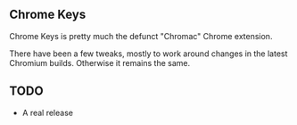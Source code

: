 Chrome Keys
-----------

Chrome Keys is pretty much the defunct "Chromac" Chrome extension.

There have been a few tweaks, mostly to work around changes in the
latest Chromium builds. Otherwise it remains the same.


TODO
----

* A real release

